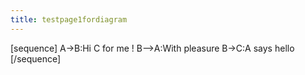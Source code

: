 ```yaml
---
title: testpage1fordiagram
---
```


[sequence]
A->B:Hi C for me !
B-->A:With pleasure
B->C:A says hello
[/sequence]